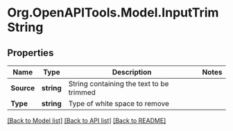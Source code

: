 
# Org.OpenAPITools.Model.InputTrimString

## Properties

Name | Type | Description | Notes
------------ | ------------- | ------------- | -------------
**Source** | **string** | String containing the text to be trimmed | 
**Type** | **string** | Type of white space to remove | 

[[Back to Model list]](../README.md#documentation-for-models)
[[Back to API list]](../README.md#documentation-for-api-endpoints)
[[Back to README]](../README.md)

